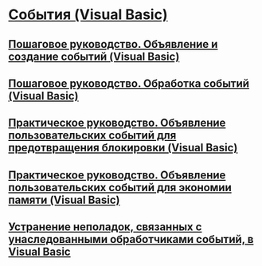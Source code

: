 # [События (Visual Basic)](events.md)
## [Пошаговое руководство. Объявление и создание событий (Visual Basic)](walkthrough-declaring-and-raising-events.md)
## [Пошаговое руководство. Обработка событий (Visual Basic)](walkthrough-handling-events.md)
## [Практическое руководство. Объявление пользовательских событий для предотвращения блокировки (Visual Basic)](how-to-declare-custom-events-to-avoid-blocking.md)
## [Практическое руководство. Объявление пользовательских событий для экономии памяти (Visual Basic)](how-to-declare-custom-events-to-conserve-memory.md)
## [Устранение неполадок, связанных с унаследованными обработчиками событий, в Visual Basic](troubleshooting-inherited-event-handlers.md)
